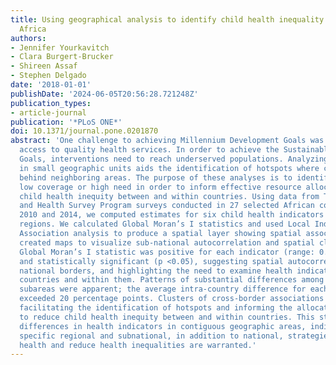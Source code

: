 ```yaml
---
title: Using geographical analysis to identify child health inequality in sub-Saharan
  Africa
authors:
- Jennifer Yourkavitch
- Clara Burgert-Brucker
- Shireen Assaf
- Stephen Delgado
date: '2018-01-01'
publishDate: '2024-06-05T20:56:28.721248Z'
publication_types:
- article-journal
publication: '*PLoS ONE*'
doi: 10.1371/journal.pone.0201870
abstract: 'One challenge to achieving Millennium Development Goals was inequitable
  access to quality health services. In order to achieve the Sustainable Development
  Goals, interventions need to reach underserved populations. Analyzing health indicators
  in small geographic units aids the identification of hotspots where coverage lags
  behind neighboring areas. The purpose of these analyses is to identify areas of
  low coverage or high need in order to inform effective resource allocation to reduce
  child health inequity between and within countries. Using data from The Demographic
  and Health Survey Program surveys conducted in 27 selected African countries between
  2010 and 2014, we computed estimates for six child health indicators for subnational
  regions. We calculated Global Moran’s I statistics and used Local Indicator of Spatial
  Association analysis to produce a spatial layer showing spatial associations. We
  created maps to visualize sub-national autocorrelation and spatial clusters. The
  Global Moran’s I statistic was positive for each indicator (range: 0.41 to 0.68),
  and statistically significant (p <0.05), suggesting spatial autocorrelation across
  national borders, and highlighting the need to examine health indicators both across
  countries and within them. Patterns of substantial differences among contiguous
  subareas were apparent; the average intra-country difference for each indicator
  exceeded 20 percentage points. Clusters of cross-border associations were also apparent,
  facilitating the identification of hotspots and informing the allocation of resources
  to reduce child health inequity between and within countries. This study exposes
  differences in health indicators in contiguous geographic areas, indicating that
  specific regional and subnational, in addition to national, strategies to improve
  health and reduce health inequalities are warranted.'
---
```

